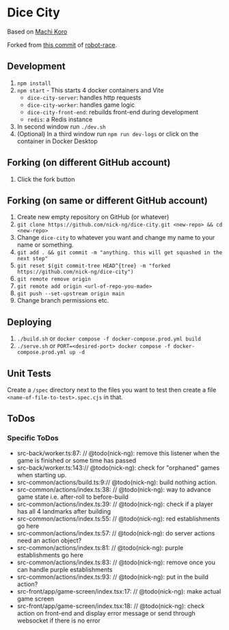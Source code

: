 # Dice City

Based on [Machi Koro](https://boardgamegeek.com/boardgame/143884/machi-koro)

Forked from [this commit](https://github.com/nick-ng/robot-race/tree/4e2171de5a381738632dc7b82158660d9dde2bb7) of [robot-race](https://github.com/nick-ng/robot-race).

## Development

1. `npm install`
2. `npm start` - This starts 4 docker containers and Vite
   - `dice-city-server`: handles http requests
   - `dice-city-worker`: handles game logic
   - `dice-city-front-end`: rebuilds front-end during development
   - `redis`: a Redis instance
3. In second window run `./dev.sh`
4. (Optional) In a third window run `npm run dev-logs` or click on the container in Docker Desktop

## Forking (on different GitHub account)

1. Click the fork button

## Forking (on same or different GitHub account)

1. Create new empty repository on GitHub (or whatever)
2. `git clone https://github.com/nick-ng/dice-city.git <new-repo> && cd <new-repo>`
3. Change `dice-city` to whatever you want and change my name to your name or something.
4. `git add . && git commit -m "anything. this will get squashed in the next step"`
5. `git reset $(git commit-tree HEAD^{tree} -m "forked https://github.com/nick-ng/dice-city")`
6. `git remote remove origin`
7. `git remote add origin <url-of-repo-you-made>`
8. `git push --set-upstream origin main`
9. Change branch permissions etc.

## Deploying

1. `./build.sh` or `docker compose -f docker-compose.prod.yml build`
2. `./serve.sh` or `PORT=<desired-port> docker compose -f docker-compose.prod.yml up -d`

## Unit Tests

Create a `/spec` directory next to the files you want to test then create a file `<name-of-file-to-test>.spec.cjs` in that.

## ToDos

### Specific ToDos

- src-back/worker.ts:87: // @todo(nick-ng): remove this listener when the game is finished or some time has passed
- src-back/worker.ts:143:// @todo(nick-ng): check for "orphaned" games when starting up.
- src-common/actions/build.ts:9:// @todo(nick-ng): build nothing action.
- src-common/actions/index.ts:38: // @todo(nick-ng): way to advance game state i.e. after-roll to before-build
- src-common/actions/index.ts:39: // @todo(nick-ng): check if a player has all 4 landmarks after building
- src-common/actions/index.ts:55: // @todo(nick-ng): red establishments go here
- src-common/actions/index.ts:57: // @todo(nick-ng): do server actions need an action object?
- src-common/actions/index.ts:81: // @todo(nick-ng): purple establishments go here
- src-common/actions/index.ts:83: // @todo(nick-ng): remove once you can handle purple establishments
- src-common/actions/index.ts:93: // @todo(nick-ng): put in the build action?
- src-front/app/game-screen/index.tsx:17: // @todo(nick-ng): make actual game screen
- src-front/app/game-screen/index.tsx:18: // @todo(nick-ng): check action on front-end and display error message or send through websocket if there is no error
